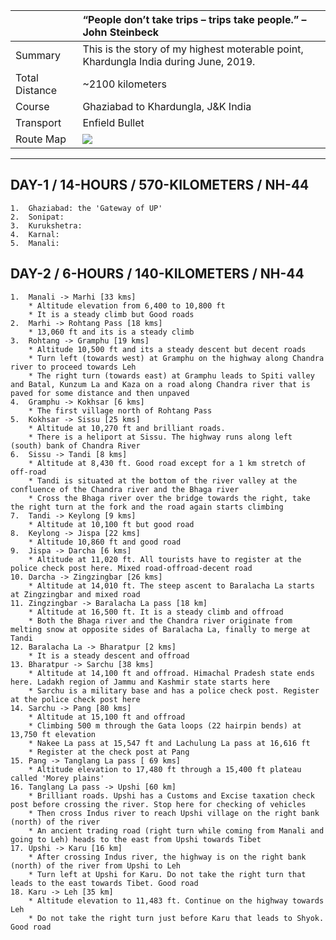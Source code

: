 | | “People don’t take trips – trips take people.” – John Steinbeck|
| :--- | :--- |
| Summary | This is the story of my highest moterable point, Khardungla India during June, 2019.|
| Total Distance | ~2100 kilometers |
| Course | Ghaziabad to Khardungla, J&K India |
| Transport | Enfield Bullet |
| Route Map |![](https://github.com/inbravo/travel/blob/master/january-2019/images/k/route-map.jpg)|

---

##  DAY-1 / 14-HOURS / 570-KILOMETERS / NH-44 
	1.	Ghaziabad: the 'Gateway of UP'
	2.	Sonipat:
	3.	Kurukshetra:
	4.	Karnal:
	5.	Manali:
##  DAY-2 / 6-HOURS / 140-KILOMETERS / NH-44
	1. 	Manali -> Marhi [33 kms]
		* Altitude elevation from 6,400 to 10,800 ft 
		* It is a steady climb but Good roads
	2. 	Marhi -> Rohtang Pass [18 kms]
		* 13,060 ft and its is a steady climb
	3.	Rohtang -> Gramphu [19 kms]
		* Altitude 10,500 ft and its a steady descent but decent roads 
		* Turn left (towards west) at Gramphu on the highway along Chandra river to proceed towards Leh
		* The right turn (towards east) at Gramphu leads to Spiti valley and Batal, Kunzum La and Kaza on a road along Chandra river that is paved for some distance and then unpaved
	4. 	Gramphu -> Kokhsar [6 kms]
		* The first village north of Rohtang Pass
	5. 	Kokhsar -> Sissu [25 kms]
		* Altitude at 10,270 ft and brilliant roads. 
		* There is a heliport at Sissu. The highway runs along left (south) bank of Chandra River
	6.	Sissu -> Tandi [8 kms]
		* Altitude at 8,430 ft. Good road except for a 1 km stretch of off-road
		* Tandi is situated at the bottom of the river valley at the confluence of the Chandra river and the Bhaga river
		* Cross the Bhaga river over the bridge towards the right, take the right turn at the fork and the road again starts climbing
	7.	Tandi -> Keylong [9 kms]
		* Altitude at 10,100 ft but good road
	8. 	Keylong -> Jispa [22 kms]
		* Altitude 10,860 ft and good road
	9. 	Jispa -> Darcha [6 kms]
		* Altitude at 11,020 ft. All tourists have to register at the police check post here. Mixed road-offroad-decent road
	10. Darcha -> Zingzingbar [26 kms]
		* Altitude at 14,010 ft. The steep ascent to Baralacha La starts at Zingzingbar and mixed road
	11. Zingzingbar -> Baralacha La pass [18 km]
		* Altitude at 16,500 ft. It is a steady climb and offroad
		* Both the Bhaga river and the Chandra river originate from melting snow at opposite sides of Baralacha La, finally to merge at Tandi
	12. Baralacha La -> Bharatpur [2 kms]
		* It is a steady descent and offroad
	13. Bharatpur -> Sarchu [38 kms]
		* Altitude at 14,100 ft and offroad. Himachal Pradesh state ends here. Ladakh region of Jammu and Kashmir state starts here
		* Sarchu is a military base and has a police check post. Register at the police check post here 
	14. Sarchu -> Pang [80 kms]
		* Altitude at 15,100 ft and offroad
		* Climbing 500 m through the Gata loops (22 hairpin bends) at 13,750 ft elevation 
		* Nakee La pass at 15,547 ft and Lachulung La pass at 16,616 ft
		* Register at the check post at Pang
	15. Pang -> Tanglang La pass [ 69 kms]
		* Altitude elevation to 17,480 ft through a 15,400 ft plateau called 'Morey plains'
	16. Tanglang La pass -> Upshi [60 km]
		* Brilliant roads. Upshi has a Customs and Excise taxation check post before crossing the river. Stop here for checking of vehicles
		* Then cross Indus river to reach Upshi village on the right bank (north) of the river 
		* An ancient trading road (right turn while coming from Manali and going to Leh) heads to the east from Upshi towards Tibet
	17. Upshi -> Karu [16 km] 
		* After crossing Indus river, the highway is on the right bank (north) of the river from Upshi to Leh
		* Turn left at Upshi for Karu. Do not take the right turn that leads to the east towards Tibet. Good road
	18. Karu -> Leh [35 km]
		* Altitude elevation to 11,483 ft. Continue on the highway towards Leh
		* Do not take the right turn just before Karu that leads to Shyok. Good road
